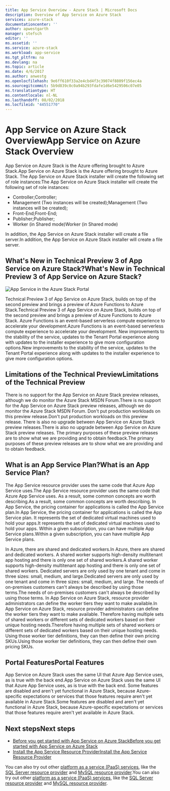 ```yaml
---
title: App Service Overview - Azure Stack | Microsoft Docs
description: Overview of App Service on Azure Stack
services: azure-stack
documentationcenter: ''
author: apwestgarth
manager: stefsch
editor: ''
ms.assetid: ''
ms.service: azure-stack
ms.workload: app-service
ms.tgt_pltfrm: na
ms.devlang: na
ms.topic: article
ms.date: 4/6/2017
ms.author: anwestg
ms.openlocfilehash: 9e6ff610f33a2e4cbd4f3c39074f8809f156ec4a
ms.sourcegitcommit: 5b9d839c0c0a94b293fdafe1d6e5429506c07e05
ms.translationtype: HT
ms.contentlocale: nl-NL
ms.lasthandoff: 08/02/2018
ms.locfileid: "44551770"
---
```

# <a name="app-service-on-azure-stack-overview"></a><span data-ttu-id="c6a70-103">App Service on Azure Stack Overview</span><span class="sxs-lookup"><span data-stu-id="c6a70-103">App Service on Azure Stack Overview</span></span>

<span data-ttu-id="c6a70-104">App Service on Azure Stack is the Azure offering brought to Azure Stack.</span><span class="sxs-lookup"><span data-stu-id="c6a70-104">App Service on Azure Stack is the Azure offering brought to Azure Stack.</span></span> <span data-ttu-id="c6a70-105">The App Service on Azure Stack installer will create the following set of role instances:</span><span class="sxs-lookup"><span data-stu-id="c6a70-105">The App Service on Azure Stack installer will create the following set of role instances:</span></span>
*  <span data-ttu-id="c6a70-106">Controller;</span><span class="sxs-lookup"><span data-stu-id="c6a70-106">Controller;</span></span>
*  <span data-ttu-id="c6a70-107">Management (Two instances will be created);</span><span class="sxs-lookup"><span data-stu-id="c6a70-107">Management (Two instances will be created);</span></span>
*  <span data-ttu-id="c6a70-108">Front-End;</span><span class="sxs-lookup"><span data-stu-id="c6a70-108">Front-End;</span></span>
*  <span data-ttu-id="c6a70-109">Publisher;</span><span class="sxs-lookup"><span data-stu-id="c6a70-109">Publisher;</span></span>
*  <span data-ttu-id="c6a70-110">Worker (in Shared mode)</span><span class="sxs-lookup"><span data-stu-id="c6a70-110">Worker (in Shared mode)</span></span>

<span data-ttu-id="c6a70-111">In addition, the App Service on Azure Stack installer will create a file server.</span><span class="sxs-lookup"><span data-stu-id="c6a70-111">In addition, the App Service on Azure Stack installer will create a file server.</span></span>
    
## <a name="whats-new-in-technical-preview-3-of-app-service-on-azure-stack"></a><span data-ttu-id="c6a70-112">What's New in Technical Preview 3 of App Service on Azure Stack?</span><span class="sxs-lookup"><span data-stu-id="c6a70-112">What's New in Technical Preview 3 of App Service on Azure Stack?</span></span>
![App Service in the Azure Stack Portal][1]

<span data-ttu-id="c6a70-114">Technical Preview 3 of App Service on Azure Stack, builds on top of the second preview and brings a preview of Azure Functions to Azure Stack.</span><span class="sxs-lookup"><span data-stu-id="c6a70-114">Technical Preview 3 of App Service on Azure Stack, builds on top of the second preview and brings a preview of Azure Functions to Azure Stack.</span></span>  <span data-ttu-id="c6a70-115">Azure Functions is an event-based serverless compute experience to accelerate your development.</span><span class="sxs-lookup"><span data-stu-id="c6a70-115">Azure Functions is an event-based serverless compute experience to accelerate your development.</span></span>  <span data-ttu-id="c6a70-116">New improvements to the stability of the service, updates to the Tenant Portal experience along with updates to the installer experience to give more configuration options.</span><span class="sxs-lookup"><span data-stu-id="c6a70-116">New improvements to the stability of the service, updates to the Tenant Portal experience along with updates to the installer experience to give more configuration options.</span></span>

## <a name="limitations-of-the-technical-preview"></a><span data-ttu-id="c6a70-117">Limitations of the Technical Preview</span><span class="sxs-lookup"><span data-stu-id="c6a70-117">Limitations of the Technical Preview</span></span>

<span data-ttu-id="c6a70-118">There is no support for the App Service on Azure Stack preview releases, although we do monitor the Azure Stack MSDN Forum.</span><span class="sxs-lookup"><span data-stu-id="c6a70-118">There is no support for the App Service on Azure Stack preview releases, although we do monitor the Azure Stack MSDN Forum.</span></span> <span data-ttu-id="c6a70-119">Don't put production workloads on this preview release.</span><span class="sxs-lookup"><span data-stu-id="c6a70-119">Don't put production workloads on this preview release.</span></span> <span data-ttu-id="c6a70-120">There is also no upgrade between App Service on Azure Stack preview releases.</span><span class="sxs-lookup"><span data-stu-id="c6a70-120">There is also no upgrade between App Service on Azure Stack preview releases.</span></span> <span data-ttu-id="c6a70-121">The primary purposes of these preview releases are to show what we are providing and to obtain feedback.</span><span class="sxs-lookup"><span data-stu-id="c6a70-121">The primary purposes of these preview releases are to show what we are providing and to obtain feedback.</span></span> 

## <a name="what-is-an-app-service-plan"></a><span data-ttu-id="c6a70-122">What is an App Service Plan?</span><span class="sxs-lookup"><span data-stu-id="c6a70-122">What is an App Service Plan?</span></span>

<span data-ttu-id="c6a70-123">The App Service resource provider uses the same code that Azure App Service uses.</span><span class="sxs-lookup"><span data-stu-id="c6a70-123">The App Service resource provider uses the same code that Azure App Service uses.</span></span> <span data-ttu-id="c6a70-124">As a result, some common concepts are worth describing.</span><span class="sxs-lookup"><span data-stu-id="c6a70-124">As a result, some common concepts are worth describing.</span></span> <span data-ttu-id="c6a70-125">In App Service, the pricing container for applications is called the App Service plan.</span><span class="sxs-lookup"><span data-stu-id="c6a70-125">In App Service, the pricing container for applications is called the App Service plan.</span></span> <span data-ttu-id="c6a70-126">It represents the set of dedicated virtual machines used to hold your apps.</span><span class="sxs-lookup"><span data-stu-id="c6a70-126">It represents the set of dedicated virtual machines used to hold your apps.</span></span> <span data-ttu-id="c6a70-127">Within a given subscription, you can have multiple App Service plans.</span><span class="sxs-lookup"><span data-stu-id="c6a70-127">Within a given subscription, you can have multiple App Service plans.</span></span> 

<span data-ttu-id="c6a70-128">In Azure, there are shared and dedicated workers.</span><span class="sxs-lookup"><span data-stu-id="c6a70-128">In Azure, there are shared and dedicated workers.</span></span> <span data-ttu-id="c6a70-129">A shared worker supports high-density multitenant app hosting and there is only one set of shared workers.</span><span class="sxs-lookup"><span data-stu-id="c6a70-129">A shared worker supports high-density multitenant app hosting and there is only one set of shared workers.</span></span> <span data-ttu-id="c6a70-130">Dedicated servers are only used by one tenant and come in three sizes: small, medium, and large.</span><span class="sxs-lookup"><span data-stu-id="c6a70-130">Dedicated servers are only used by one tenant and come in three sizes: small, medium, and large.</span></span> <span data-ttu-id="c6a70-131">The needs of on-premises customers can't always be described by using those terms.</span><span class="sxs-lookup"><span data-stu-id="c6a70-131">The needs of on-premises customers can't always be described by using those terms.</span></span> <span data-ttu-id="c6a70-132">In App Service on Azure Stack, resource provider administrators can define the worker tiers they want to make available.</span><span class="sxs-lookup"><span data-stu-id="c6a70-132">In App Service on Azure Stack, resource provider administrators can define the worker tiers they want to make available.</span></span>  <span data-ttu-id="c6a70-133">Therefore having multiple sets of shared workers or different sets of dedicated workers based on their unique hosting needs.</span><span class="sxs-lookup"><span data-stu-id="c6a70-133">Therefore having multiple sets of shared workers or different sets of dedicated workers based on their unique hosting needs.</span></span> <span data-ttu-id="c6a70-134">Using those worker tier definitions, they can then define their own pricing SKUs.</span><span class="sxs-lookup"><span data-stu-id="c6a70-134">Using those worker tier definitions, they can then define their own pricing SKUs.</span></span>

## <a name="portal-features"></a><span data-ttu-id="c6a70-135">Portal Features</span><span class="sxs-lookup"><span data-stu-id="c6a70-135">Portal Features</span></span>

<span data-ttu-id="c6a70-136">App Service on Azure Stack uses the same UI that Azure App Service uses, as is true with the back end.</span><span class="sxs-lookup"><span data-stu-id="c6a70-136">App Service on Azure Stack uses the same UI that Azure App Service uses, as is true with the back end.</span></span> <span data-ttu-id="c6a70-137">Some features are disabled and aren't yet functional in Azure Stack, because Azure-specific expectations or services that those features require aren't yet available in Azure Stack.</span><span class="sxs-lookup"><span data-stu-id="c6a70-137">Some features are disabled and aren't yet functional in Azure Stack, because Azure-specific expectations or services that those features require aren't yet available in Azure Stack.</span></span> 

## <a name="next-steps"></a><span data-ttu-id="c6a70-138">Next steps</span><span class="sxs-lookup"><span data-stu-id="c6a70-138">Next steps</span></span>

- [<span data-ttu-id="c6a70-139">Before you get started with App Service on Azure Stack</span><span class="sxs-lookup"><span data-stu-id="c6a70-139">Before you get started with App Service on Azure Stack</span></span>](azure-stack-app-service-before-you-get-started.md)
- [<span data-ttu-id="c6a70-140">Install the App Service Resource Provider</span><span class="sxs-lookup"><span data-stu-id="c6a70-140">Install the App Service Resource Provider</span></span>](azure-stack-app-service-deploy.md)

<span data-ttu-id="c6a70-141">You can also try out other [platform as a service (PaaS) services](azure-stack-tools-paas-services.md), like the [SQL Server resource provider](azure-stack-sql-resource-provider-deploy.md) and [MySQL resource provider](azure-stack-mysql-resource-provider-deploy.md).</span><span class="sxs-lookup"><span data-stu-id="c6a70-141">You can also try out other [platform as a service (PaaS) services](azure-stack-tools-paas-services.md), like the [SQL Server resource provider](azure-stack-sql-resource-provider-deploy.md) and [MySQL resource provider](azure-stack-mysql-resource-provider-deploy.md).</span></span>

<!--Image references-->
[1]: https://docstestmedia1.blob.core.windows.net/azure-media/articles/azure-stack/media/azure-stack-app-service-overview/AppService_Portal.png

